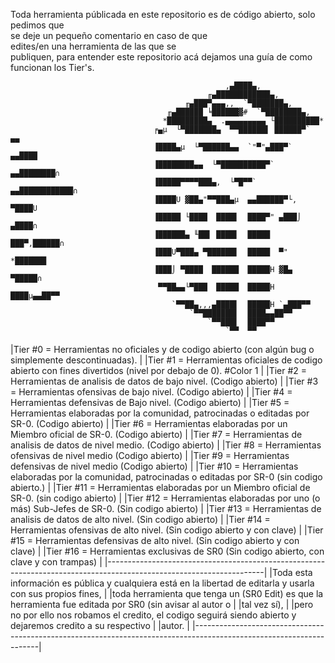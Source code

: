 
Toda herramienta públicada en este repositorio 
es de código abierto, solo pedimos que        
se deje un pequeño comentario en caso de que  
edites/en una herramienta de las que se       
publiquen, para entender este repositorio acá
dejamos una guía de como funcionan los Tier's. 


                                                    ,▄████▄,                                                         
                                                ╓▄████████████▄,                                                     
                                           ╓▄███▀▄▄▄,,  `▀███████▄,                                                 
                                       ╓▄██████ ╘██████▓#  `▀████████▄,                                             
                                      *█████████▄  .▄▄▄▄▄▄▄▄▄ └██████████*                                           
                                    ╒▄µ  └▀███████▄  ▀▀██████▌ ██████▀`  ▄▄                                          
                                    ▐████▄µ  └▀██████▄▄  `"▀"▄███▀`  ▄▄████                                          
                                    ▐████████▄▄  └▀██████████▀`  ▄▄████████∩                                         
                                    ▐█████▀▀▀▀███▄,  └▀█▀▀`  ▄▄████████████∩                                         
                                    ▐████U ▓██▄"▀▀███▄µ  ▄▄██████▀└,  ▀████U                                         
                                    ▐█████ └████  ████▌  ████▀" ▄███⌡ ▄████∩                                         
                                    ▐██████▄ ╙██▌ ████▌  █████  ███▀,██████∩                                         
                                    ▐███U▀███▄ ▀██████▌  █████  ▀" *███████                                          
                                    ▐███⌡ ▀████  ██████  █████H ▓█▄  ▀█████∩                                         
                                     ▀▀██▄▄└▀███  █████  █████H ████µ▄▄██▀▀                                          
                                        `▀▀██▄,,,▄████▌  █████H `▄███▀▀                                              
                                            `▀▀███████▌  ████▄▄██▀▀                                                  
                                                `▀▀███▌  ████▀▀                                                      
                                                    `▀▀  ▀▀                                                          

|Tier #0 = Herramientas no oficiales y de codigo abierto (con algún bug o simplemente descontinuadas).                | 
|Tier #1 = Herramientas oficiales de codigo abierto con fines divertidos (nivel por debajo de 0). #Color 1            |
|Tier #2 = Herramientas de analisis de datos de bajo nivel. (Codigo abierto)                                          |
|Tier #3 = Herramientas ofensivas de bajo nivel. (Codigo abierto)                                                     |
|Tier #4 = Herramientas defensivas de Bajo nivel. (Codigo abierto)                                                    | 
|Tier #5 = Herramientas elaboradas por la comunidad, patrocinadas o editadas por SR-0. (Codigo abierto)               | 
|Tier #6 = Herramientas elaboradas por un Miembro oficial de SR-0. (Codigo abierto)                                   |
|Tier #7 = Herramientas de analisis de datos de nivel medio. (Codigo abierto)                                         |
|Tier #8 = Herramientas ofensivas de nivel medio (Codigo abierto)                                                     |
|Tier #9 = Herramientas defensivas de nivel medio (Codigo abierto)                                                    |
|Tier #10 = Herramientas elaboradas por la comunidad, patrocinadas o editadas por SR-0 (sin codigo abierto.)          |
|Tier #11 = Herramientas elaboradas por un Miembro oficial de SR-0. (sin codigo abierto)                              |
|Tier #12 = Herramientas elaboradas por uno (o más) Sub-Jefes de SR-0. (Sin codigo abierto)                           |
|Tier #13 = Herramientas de analisis de datos de alto nivel. (Sin codigo abierto)                                     |
|Tier #14 = Herramientas ofensivas de alto nivel. (Sin codigo abierto y con clave)                                    |
|Tier #15 = Herramientas defensivas de alto nivel. (Sin codigo abierto y con clave)                                   |
|Tier #16 = Herramientas exclusivas de SR0 (Sin codigo abierto, con clave y con trampas)                              |
|---------------------------------------------------------------------------------------------------------------------|
|Toda esta información es pública y cualquiera está en la libertad de editarla y usarla con sus propios fines,        |
|toda herramienta que tenga un (SR0 Edit) es que la herramienta fue editada por SR0 (sin avisar al autor o            | 
|tal vez sí),                                                                                                         |
|pero no por ello nos robamos el credito, el codigo seguirá siendo abierto y dejaremos credito a su respectivo        |
|autor.                                                                                                               |
|---------------------------------------------------------------------------------------------------------------------|
